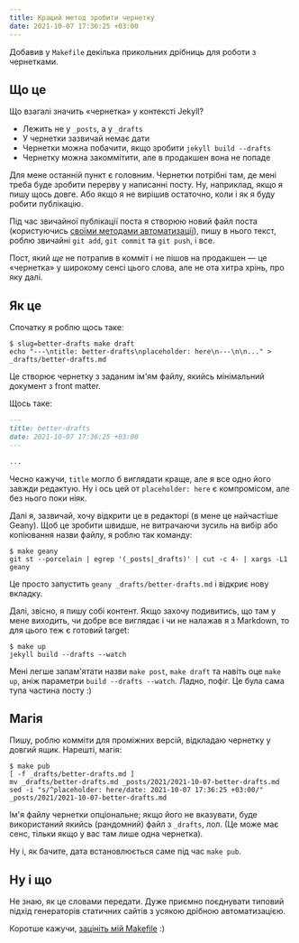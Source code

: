 ```yaml
---
title: Кращий метод зробити чернетку
date: 2021-10-07 17:36:25 +03:00
---
```


Добавив у `Makefile` декілька прикольних дрібниць для роботи з чернетками.


Що це
-----

Що взагалі значить «чернетка» у контексті Jekyll?

 - Лежить не у `_posts`, а у `_drafts`
 - У чернетки зазвичай немає дати
 - Чернетки можна побачити, якщо зробити `jekyll build --drafts`
 - Чернетку можна закоммітити, але в продакшен вона не попаде 

Для мене останній пункт є головним. Чернетки потрібні там, де мені треба буде зробити перерву у написанні посту. Ну, наприклад, якщо я пишу щось довге. Або якщо я не вирішив остаточно, коли і як я буду робити публікацію.

Під час звичайної публікації поста я створюю новий файл поста (користуючись [своїми методами автоматизації][1]), пишу в нього текст, роблю звичайні `git add`, `git commit` та `git push`, і все.

Пост, який _ще_ не потрапив в комміт і не пішов на продакшен — це «чернетка» у широкому сенсі цього слова, але не ота хитра хрінь, про яку далі. 


Як це
-----

Спочатку я роблю щось таке:

```shell
$ slug=better-drafts make draft
echo "---\ntitle: better-drafts\nplaceholder: here\n---\n\n..." > _drafts/better-drafts.md
```

Це створює чернетку з заданим ім'ям файлу, якийсь мінімальний документ з front matter.

Щось таке:

```Markdown
---
title: better-drafts
date: 2021-10-07 17:36:25 +03:00
---

...
```

Чесно кажучи, `title` могло б виглядати краще, але я все одно його завжди редактую. Ну і ось цей от `placeholder: here` є компромісом, але без нього поки ніяк.

Далі я, зазвичай, хочу відкрити це в редакторі (в мене це найчастіше Geany). Щоб це зробити швидше, не витрачаючи зусиль на вибір або копіювання назви файлу, я роблю так команду:

```shell
$ make geany
git st --porcelain | egrep '(_posts|_drafts)' | cut -c 4- | xargs -L1 geany
```

Це просто запустить `geany _drafts/better-drafts.md` і відкриє нову вкладку.

Далі, звісно, я пишу собі контент. Якщо захочу подивитись, що там у мене виходить, чи добре все виглядає і чи не налажав я з Markdown, то для цього теж є готовий target:

```shell
$ make up
jekyll build --drafts --watch
```

Мені легше запам'ятати назви `make post`, `make draft` та навіть оце `make up`, аніж параметри `build --drafts --watch`. Ладно, пофіг. Це була сама тупа частина посту :)


Магія
-----

Пишу, роблю комміти для проміжних версій, відкладаю чернетку у довгий ящик. Нарешті, магія:

```shell
$ make pub
[ -f _drafts/better-drafts.md ]
mv _drafts/better-drafts.md _posts/2021/2021-10-07-better-drafts.md
sed -i "s/^placeholder: here/date: 2021-10-07 17:36:25 +03:00/" _posts/2021/2021-10-07-better-drafts.md
```

Ім'я файлу чернетки опціональне; якщо його не вказувати, буде використаний якийсь (рандомний) файл з `_drafts`, лол. (Це може має сенс, тільки якщо у вас там лише одна чернетка).

Ну і, як бачите, дата встановлюється саме під час `make pub`.


Ну і що
-------

Не знаю, як це словами передати. Дуже приємно поєднувати типовий підхід генераторів статичних сайтів з усякою дрібною автоматизацією.

Коротше кажучи, [зацініть мій Makefile][2] :)

[1]: /2021/05/31/better-new-post.html
[2]: https://github.com/dk487/test.de.co.ua/blob/master/Makefile
